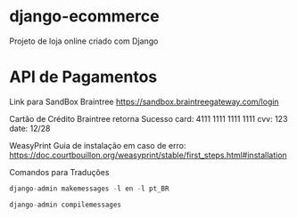 # django-ecommerce
Projeto de loja online criado com Django


# API de Pagamentos
Link para SandBox Braintree
https://sandbox.braintreegateway.com/login

Cartão de Crédito Braintree retorna Sucesso
card: 4111 1111 1111 1111
cvv: 123
date: 12/28

WeasyPrint
Guia de instalação em caso de erro:
https://doc.courtbouillon.org/weasyprint/stable/first_steps.html#installation


Comandos para Traduções

```python
django-admin makemessages -l en -l pt_BR
```
```python
django-admin compilemessages 
```